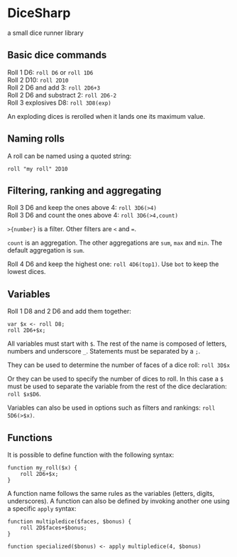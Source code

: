 # DiceSharp

a small dice runner library

## Basic dice commands

Roll 1 D6: `roll D6` or `roll 1D6`  
Roll 2 D10: `roll 2D10`  
Roll 2 D6 and add 3: `roll 2D6+3`  
Roll 2 D6 and substract 2: `roll 2D6-2`  
Roll 3 explosives D8: `roll 3D8(exp)`

An exploding dices is rerolled when it lands one its maximum value.

## Naming rolls

A roll can be named using a quoted string:

```
roll "my roll" 2D10
```

## Filtering, ranking and aggregating

Roll 3 D6 and keep the ones above 4: `roll 3D6(>4)`  
Roll 3 D6 and count the ones above 4: `roll 3D6(>4,count)`

`>{number}` is a filter. Other filters are `<` and `=`.

`count` is an aggregation. The other aggregations are `sum`, `max` and `min`. The default aggregation is `sum`.

Roll 4 D6 and keep the highest one: `roll 4D6(top1)`. Use `bot` to keep the lowest dices.

## Variables

Roll 1 D8 and 2 D6 and add them together:

```
var $x <- roll D8;
roll 2D6+$x;
```

All variables must start with `$`. The rest of the name is composed of letters, numbers and underscore `_`. Statements must be separated by a `;`.

They can be used to determine the number of faces of a dice roll: `roll 3D$x`

Or they can be used to specify the number of dices to roll. In this case a `$` must be used to separate the variable from the rest of the dice declaration: `roll $x$D6`.

Variables can also be used in options such as filters and rankings: `roll 5D6(>$x)`.

## Functions

It is possible to define function with the following syntax:

```
function my_roll($x) {
    roll 2D6+$x;
}
```

A function name follows the same rules as the variables (letters, digits, underscores).
A function can also be defined by invoking another one using a specific `apply` syntax:

```
function multipledice($faces, $bonus) {
    roll 2D$faces+$bonus;
}

function specialized($bonus) <- apply multipledice(4, $bonus)
```
